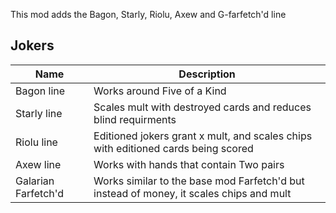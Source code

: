 This mod adds the Bagon, Starly, Riolu, Axew and G-farfetch'd line



## Jokers

| Name         | Description   |
| ------------- | ------------- |
| Bagon line  | Works around Five of a Kind  |
| Starly line | Scales mult with destroyed cards and reduces blind requirments  |
| Riolu line | Editioned jokers grant x mult, and scales chips with editioned cards being scored |
| Axew line | Works with hands that contain Two pairs |
| Galarian Farfetch'd | Works similar to the base mod Farfetch'd but instead of money, it scales chips and mult  |
